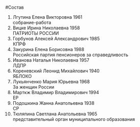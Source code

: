 #Состав
1. Лгутина Елена Викторовна 1961   
    собрание-работа
2. Вицке Ирина Николаевна 1958   
    ПАТРИОТЫ РОССИИ
3. Горбунов Алексей Александрович 1985   
    КПРФ
4. Закурина Елена Борисовна 1988   
    Российская партия пенсионеров за справедливость
5. Иванова Наталья Николаевна 1957   
    ЛДПР
6. Кореневский Леонид Михайлович 1940   
    ЯБЛОКО
7. Лукьянченко Мария Юрьевна 1968   
    За женщин России
8. Марткж Владимир Владимирович 1994   
    ЕР
9. Подошкина Жанна Анатольевна 1938   
    СР
10. Тюляпина Светлана Анатольевна 1965   
    представительный орган муниципального образования
